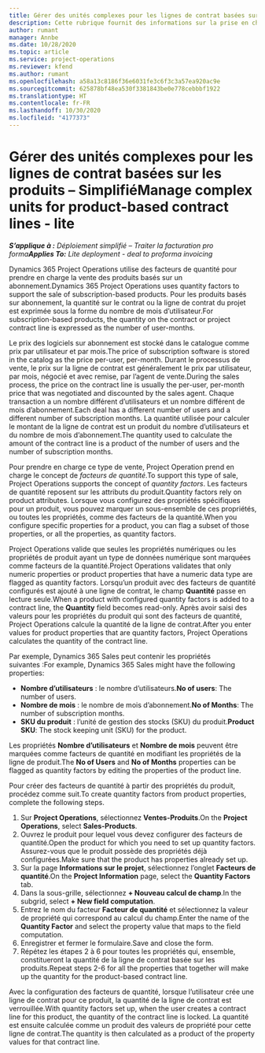 ```yaml
---
title: Gérer des unités complexes pour les lignes de contrat basées sur les produits – Simplifié
description: Cette rubrique fournit des informations sur la prise en charge de la vente de produits basés sur un abonnement.
author: rumant
manager: Annbe
ms.date: 10/28/2020
ms.topic: article
ms.service: project-operations
ms.reviewer: kfend
ms.author: rumant
ms.openlocfilehash: a58a13c8186f36e6031fe3c6f3c3a57ea920ac9e
ms.sourcegitcommit: 625878bf48ea530f3381843be0e778cebbbf1922
ms.translationtype: HT
ms.contentlocale: fr-FR
ms.lasthandoff: 10/30/2020
ms.locfileid: "4177373"
---
```

# <a name="manage-complex-units-for-product-based-contract-lines---lite"></a><span data-ttu-id="d4522-103">Gérer des unités complexes pour les lignes de contrat basées sur les produits – Simplifié</span><span class="sxs-lookup"><span data-stu-id="d4522-103">Manage complex units for product-based contract lines - lite</span></span>

<span data-ttu-id="d4522-104">_**S’applique à :** Déploiement simplifié – Traiter la facturation pro forma_</span><span class="sxs-lookup"><span data-stu-id="d4522-104">_**Applies To:** Lite deployment - deal to proforma invoicing_</span></span>

<span data-ttu-id="d4522-105">Dynamics 365 Project Operations utilise des facteurs de quantité pour prendre en charge la vente des produits basés sur un abonnement.</span><span class="sxs-lookup"><span data-stu-id="d4522-105">Dynamics 365 Project Operations uses quantity factors to support the sale of subscription-based products.</span></span> <span data-ttu-id="d4522-106">Pour les produits basés sur abonnement, la quantité sur le contrat ou la ligne de contrat du projet est exprimée sous la forme du nombre de mois d’utilisateur.</span><span class="sxs-lookup"><span data-stu-id="d4522-106">For subscription-based products, the quantity on the contract or project contract line is expressed as the number of user-months.</span></span>

<span data-ttu-id="d4522-107">Le prix des logiciels sur abonnement est stocké dans le catalogue comme prix par utilisateur et par mois.</span><span class="sxs-lookup"><span data-stu-id="d4522-107">The price of subscription software is stored in the catalog as the price per-user, per-month.</span></span> <span data-ttu-id="d4522-108">Durant le processus de vente, le prix sur la ligne de contrat est généralement le prix par utilisateur, par mois, négocié et avec remise, par l’agent de vente.</span><span class="sxs-lookup"><span data-stu-id="d4522-108">During the sales process, the price on the contract line is usually the per-user, per-month price that was negotiated and discounted by the sales agent.</span></span> <span data-ttu-id="d4522-109">Chaque transaction a un nombre différent d’utilisateurs et un nombre différent de mois d’abonnement.</span><span class="sxs-lookup"><span data-stu-id="d4522-109">Each deal has a different number of users and a different number of subscription months.</span></span> <span data-ttu-id="d4522-110">La quantité utilisée pour calculer le montant de la ligne de contrat est un produit du nombre d’utilisateurs et du nombre de mois d’abonnement.</span><span class="sxs-lookup"><span data-stu-id="d4522-110">The quantity used to calculate the amount of the contract line is a product of the number of users and the number of subscription months.</span></span>

<span data-ttu-id="d4522-111">Pour prendre en charge ce type de vente, Project Operation prend en charge le concept de *facteurs de quantité*.</span><span class="sxs-lookup"><span data-stu-id="d4522-111">To support this type of sale, Project Operations supports the concept of *quantity factors*.</span></span> <span data-ttu-id="d4522-112">Les facteurs de quantité reposent sur les attributs du produit.</span><span class="sxs-lookup"><span data-stu-id="d4522-112">Quantity factors rely on product attributes.</span></span> <span data-ttu-id="d4522-113">Lorsque vous configurez des propriétés spécifiques pour un produit, vous pouvez marquer un sous-ensemble de ces propriétés, ou toutes les propriétés, comme des facteurs de la quantité.</span><span class="sxs-lookup"><span data-stu-id="d4522-113">When you configure specific properties for a product, you can flag a subset of those properties, or all the properties, as quantity factors.</span></span>

<span data-ttu-id="d4522-114">Project Operations valide que seules les propriétés numériques ou les propriétés de produit ayant un type de données numérique sont marquées comme facteurs de la quantité.</span><span class="sxs-lookup"><span data-stu-id="d4522-114">Project Operations validates that only numeric properties or product properties that have a numeric data type are flagged as quantity factors.</span></span> <span data-ttu-id="d4522-115">Lorsqu’un produit avec des facteurs de quantité configurés est ajouté à une ligne de contrat, le champ **Quantité** passe en lecture seule.</span><span class="sxs-lookup"><span data-stu-id="d4522-115">When a product with configured quantity factors is added to a contract line, the **Quantity** field  becomes read-only.</span></span> <span data-ttu-id="d4522-116">Après avoir saisi des valeurs pour les propriétés du produit qui sont des facteurs de quantité, Project Operations calcule la quantité de la ligne de contrat.</span><span class="sxs-lookup"><span data-stu-id="d4522-116">After you enter values for product properties that are quantity factors, Project Operations calculates the quantity of the contract line.</span></span>

<span data-ttu-id="d4522-117">Par exemple, Dynamics 365 Sales peut contenir les propriétés suivantes :</span><span class="sxs-lookup"><span data-stu-id="d4522-117">For example, Dynamics 365 Sales might have the following properties:</span></span>

- <span data-ttu-id="d4522-118">**Nombre d’utilisateurs** : le nombre d’utilisateurs.</span><span class="sxs-lookup"><span data-stu-id="d4522-118">**No of users**: The number of users.</span></span>
- <span data-ttu-id="d4522-119">**Nombre de mois** : le nombre de mois d’abonnement.</span><span class="sxs-lookup"><span data-stu-id="d4522-119">**No of Months**: The number of subscription months.</span></span>
- <span data-ttu-id="d4522-120">**SKU du produit** : l’unité de gestion des stocks (SKU) du produit.</span><span class="sxs-lookup"><span data-stu-id="d4522-120">**Product SKU**: The stock keeping unit (SKU) for the product.</span></span>

<span data-ttu-id="d4522-121">Les propriétés **Nombre d’utilisateurs** et **Nombre de mois** peuvent être marquées comme facteurs de quantité en modifiant les propriétés de la ligne de produit.</span><span class="sxs-lookup"><span data-stu-id="d4522-121">The **No of Users** and **No of Months** properties can be flagged as quantity factors by editing the properties of the product line.</span></span>

<span data-ttu-id="d4522-122">Pour créer des facteurs de quantité à partir des propriétés du produit, procédez comme suit.</span><span class="sxs-lookup"><span data-stu-id="d4522-122">To create quantity factors from product properties, complete the following steps.</span></span>

1. <span data-ttu-id="d4522-123">Sur **Project Operations**, sélectionnez **Ventes-Produits**.</span><span class="sxs-lookup"><span data-stu-id="d4522-123">On the **Project Operations**, select **Sales-Products**.</span></span>
2. <span data-ttu-id="d4522-124">Ouvrez le produit pour lequel vous devez configurer des facteurs de quantité.</span><span class="sxs-lookup"><span data-stu-id="d4522-124">Open the product for which you need to set up quantity factors.</span></span> <span data-ttu-id="d4522-125">Assurez-vous que le produit possède des propriétés déjà configurées.</span><span class="sxs-lookup"><span data-stu-id="d4522-125">Make sure that the product has properties already set up.</span></span>
3. <span data-ttu-id="d4522-126">Sur la page **Informations sur le projet**, sélectionnez l’onglet **Facteurs de quantité**.</span><span class="sxs-lookup"><span data-stu-id="d4522-126">On the **Project Information** page, select the **Quantity Factors** tab.</span></span>
4. <span data-ttu-id="d4522-127">Dans la sous-grille, sélectionnez **+ Nouveau calcul de champ**.</span><span class="sxs-lookup"><span data-stu-id="d4522-127">In the subgrid, select **+ New field computation**.</span></span>
5. <span data-ttu-id="d4522-128">Entrez le nom du facteur **Facteur de quantité** et sélectionnez la valeur de propriété qui correspond au calcul du champ.</span><span class="sxs-lookup"><span data-stu-id="d4522-128">Enter the name of the **Quantity Factor** and select the property value that maps to the field computation.</span></span>
6. <span data-ttu-id="d4522-129">Enregistrer et fermer le formulaire.</span><span class="sxs-lookup"><span data-stu-id="d4522-129">Save and close the form.</span></span>
7. <span data-ttu-id="d4522-130">Répétez les étapes 2 à 6 pour toutes les propriétés qui, ensemble, constitueront la quantité de la ligne de contrat basée sur les produits.</span><span class="sxs-lookup"><span data-stu-id="d4522-130">Repeat steps 2-6 for all the properties that together will make up the quantity for the product-based contract line.</span></span>

<span data-ttu-id="d4522-131">Avec la configuration des facteurs de quantité, lorsque l’utilisateur crée une ligne de contrat pour ce produit, la quantité de la ligne de contrat est verrouillée.</span><span class="sxs-lookup"><span data-stu-id="d4522-131">With quantity factors set up, when the user creates a contract line for this product, the quantity of the contract line is locked.</span></span> <span data-ttu-id="d4522-132">La quantité est ensuite calculée comme un produit des valeurs de propriété pour cette ligne de contrat.</span><span class="sxs-lookup"><span data-stu-id="d4522-132">The quantity is then calculated as a product of the property values for that contract line.</span></span>

